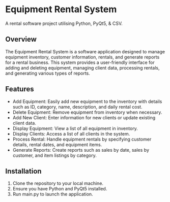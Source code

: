 # Equipment Rental System
A rental software project utilising Python, PyQt5, &amp; CSV.

## Overview
The Equipment Rental System is a software application designed to manage equipment inventory, customer information, rentals, and generate reports for a rental business. This system provides a user-friendly interface for adding and deleting equipment, managing client data, processing rentals, and generating various types of reports.

## Features
* Add Equipment: Easily add new equipment to the inventory with details such as ID, category, name, description, and daily rental cost.
* Delete Equipment: Remove equipment from inventory when necessary.
* Add New Client: Enter information for new clients or update existing client data.
* Display Equipment: View a list of all equipment in inventory.
* Display Clients: Access a list of all clients in the system.
* Process Rental: Handle equipment rentals by specifying customer details, rental dates, and equipment items.
* Generate Reports: Create reports such as sales by date, sales by customer, and item listings by category.

## Installation
1. Clone the repository to your local machine.
2. Ensure you have Python and PyQt5 installed.
3. Run main.py to launch the application.
